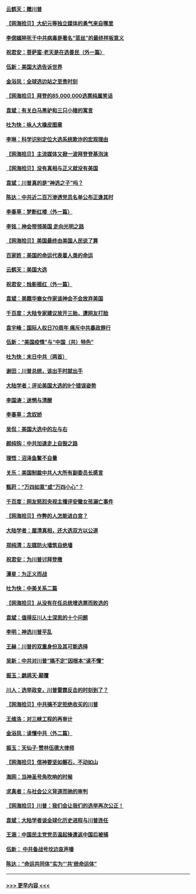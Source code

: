 #### [云鹤天：赠川普](../pages/nsc993/n12631823.md?t=12191902) 
#### [【网海拾贝】大纪元等独立媒体的勇气来自哪里](../pages/nsc993/n12629961.md?t=12191902) 
#### [李偲嫣猝死于中共病毒是著名“蓝丝”的最终样板意义](../pages/nsc993/n12628812.md?t=12191902) 
#### [祝君安：菩萨蛮·老天是在选善民（外一篇）](../pages/nsc993/n12628793.md?t=12191902) 
#### [伍新：美国大选告诉世界](../pages/nsc993/n12628768.md?t=12191902) 
#### [金浴凤：全球选边站之至贵时刻](../pages/nsc993/n12627318.md?t=12191902) 
#### [【网海拾贝】拜登的85,000,000选票纯属笑话](../pages/nsc993/n12626569.md?t=12191902) 
#### [袁斌：有关白马黑驴和三只小猪的寓言](../pages/nsc993/n12626198.md?t=12191902) 
#### [吐为快：咏人大橡皮图章](../pages/nsc993/n12624470.md?t=12191902) 
#### [李琳：科学识别定位大选系统欺诈的宏观理由](../pages/nsc993/n12624340.md?t=12191902) 
#### [【网海拾贝】主流媒体又掀一波拜登登基泡沫](../pages/nsc993/n12624000.md?t=12191902) 
#### [【网海拾贝】没有真相与正义就没有美国](../pages/nsc993/n12621885.md?t=12191902) 
#### [袁斌：川普真的是“神选之子”吗？](../pages/nsc993/n12621749.md?t=12191902) 
#### [陈达：中共近二百万渗透党员名单公布正逢其时](../pages/nsc993/n12620870.md?t=12191902) 
#### [李春草：梦断红楼（外一篇）](../pages/nsc993/n12619122.md?t=12191902) 
#### [李铭：神会带领美国 走向光明之路](../pages/nsc993/n12618584.md?t=12191902) 
#### [【网海拾贝】美国最终由美国人民说了算](../pages/nsc993/n12617255.md?t=12191902) 
#### [百家姓：美国的命运代表着人类的命运](../pages/nsc993/n12615838.md?t=12191902) 
#### [云鹤天：美国大选](../pages/nsc993/n12615994.md?t=12191902) 
#### [祝君安：烛影摇红（外一篇）](../pages/nsc993/n12615975.md?t=12191902) 
#### [袁斌：美籍华裔女作家谈神会不会放弃美国](../pages/nsc993/n12615263.md?t=12191902) 
#### [千百度：大陆专家建议放开三胎，遭网友打脸](../pages/nsc993/n12614456.md?t=12191902) 
#### [袁宇峰：国际人权日70周年 痛斥中共暴政罪行](../pages/nsc993/n12611965.md?t=12191902) 
#### [伍新：“美国疫情”与“中国（共）特色”](../pages/nsc993/n12611463.md?t=12191902) 
#### [吐为快：末日中共（两首）](../pages/nsc993/n12611461.md?t=12191902) 
#### [谢田：川普总统，该出手时就出手](../pages/nsc993/n12610905.md?t=12191902) 
#### [大陆学者：评论美国大选的9个错误姿势](../pages/nsc993/n12609586.md?t=12191902) 
#### [李国涛：迷惘与清醒](../pages/nsc993/n12607532.md?t=12191902) 
#### [李春草：念奴娇](../pages/nsc993/n12607083.md?t=12191902) 
#### [吴侃：美国大选中的左与右](../pages/nsc993/n12607054.md?t=12191902) 
#### [颜纯钩：中共加速走上自毁之路](../pages/nsc993/n12606473.md?t=12191902) 
#### [理悟：沼泽鱼鳖不自量](../pages/nsc993/n12606454.md?t=12191902) 
#### [关乐：美国制裁中共人大所有副委员长感言](../pages/nsc993/n12606442.md?t=12191902) 
#### [甄莳：“万四如意”或“万四小心”？](../pages/nsc993/n12606091.md?t=12191902) 
#### [千百度：网友怒怼央视主播评安徽女孩溺亡事件](../pages/nsc993/n12605370.md?t=12191902) 
#### [【网海拾贝】作弊的人怎能进白宫？](../pages/nsc993/n12603546.md?t=12191902) 
#### [大陆学者：厘清真相，还大选双方以公道](../pages/nsc993/n12603475.md?t=12191902) 
#### [郑纯清：左媒防火墙筑自绝墙](../pages/nsc993/n12602226.md?t=12191902) 
#### [祝君安：为川普讨拜登檄](../pages/nsc993/n12602199.md?t=12191902) 
#### [潭星：为正义而战](../pages/nsc993/n12600926.md?t=12191902) 
#### [吐为快：中美关系二篇](../pages/nsc993/n12600908.md?t=12191902) 
#### [【网海拾贝】从没有在任总统增选票而败选的](../pages/nsc993/n12600435.md?t=12191902) 
#### [袁斌：值得反川人士深思的十个问题](../pages/nsc993/n12600332.md?t=12191902) 
#### [李明：神选川普平乱](../pages/nsc993/n12599751.md?t=12191902) 
#### [王赫：川普的双重身份及其可能选择](../pages/nsc993/n12599723.md?t=12191902) 
#### [吴新：中共对川普“搞不定”因根本“读不懂”](../pages/nsc993/n12599502.md?t=12191902) 
#### [振玉：鹧鸪天‧颠覆](../pages/nsc993/n12599494.md?t=12191902) 
#### [川人：选举政变，川普雷霆反击的时刻到了？](../pages/nsc993/n12599291.md?t=12191902) 
#### [【网海拾贝】中共搞不定拒绝收买的川普](../pages/nsc993/n12598955.md?t=12191902) 
#### [王维洛：对三峡工程的再审计](../pages/nsc993/n12598436.md?t=12191902) 
#### [金浴凤：读懂中共（外二篇）](../pages/nsc993/n12597943.md?t=12191902) 
#### [振玉：天仙子‧赞林伍德大律师](../pages/nsc993/n12597929.md?t=12191902) 
#### [【网海拾贝】信神要坚如磐石，不动如山](../pages/nsc993/n12597901.md?t=12191902) 
#### [海网：当神圣号角吹响的时候](../pages/nsc993/n12595891.md?t=12191902) 
#### [求真者：与社会公义背道而驰的审判](../pages/nsc993/n12595868.md?t=12191902) 
#### [【网海拾贝】川普：我们会让我们的选举再次公正！](../pages/nsc993/n12594930.md?t=12191902) 
#### [袁斌：大陆学者谈全球化历史进程与川普连任](../pages/nsc993/n12594690.md?t=12191902) 
#### [王涵：中国民主党党员温起锋遣返中国后被捕](../pages/nsc993/n12594540.md?t=12191902) 
#### [伍新： 中共备战号坟边哀声嚎](../pages/nsc993/n12593086.md?t=12191902) 
#### [陈达：“命运共同体”实为“‘共’统命运体”](../pages/nsc993/n12590865.md?t=12191902) 

----
#### [ >>> 更早内容 <<< ](../indexes/nsc993-earlier.md)
